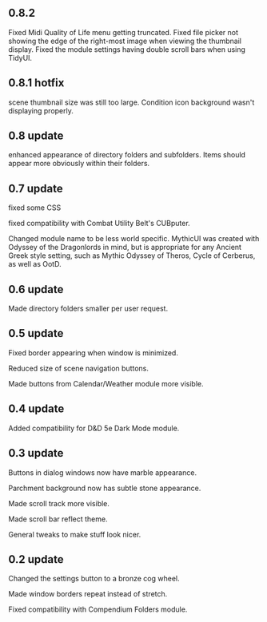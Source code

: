 ## 0.8.2
Fixed Midi Quality of Life menu getting truncated.
Fixed file picker not showing the edge of the right-most image when viewing the thumbnail display.
Fixed the module settings having double scroll bars when using TidyUI.

## 0.8.1 hotfix
scene thumbnail size was still too large.  Condition icon background wasn't displaying properly.

## 0.8 update
enhanced appearance of directory folders and subfolders.  Items should appear more obviously within their folders.


## 0.7 update
fixed some CSS

fixed compatibility with Combat Utility Belt's CUBputer.

Changed module name to be less world specific. MythicUI was created with Odyssey of the Dragonlords in mind, but is appropriate for any Ancient Greek style setting, such as Mythic Odyssey of Theros, Cycle of Cerberus, as well as OotD.

## 0.6 update
Made directory folders smaller per user request.

## 0.5 update
Fixed border appearing when window is minimized.

Reduced size of scene navigation buttons.

Made buttons from Calendar/Weather module more visible.


## 0.4 update
Added compatibility for D&D 5e Dark Mode module.


## 0.3 update
Buttons in dialog windows now have marble appearance.  

Parchment background now has subtle stone appearance.

Made scroll track more visible.

Made scroll bar reflect theme.

General tweaks to make stuff look nicer.


## 0.2 update
Changed the settings button to a bronze cog wheel.

Made window borders repeat instead of stretch.

Fixed compatibility with Compendium Folders module.



